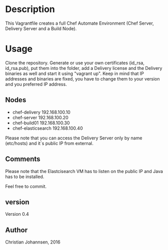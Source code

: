 # Description

This Vagrantfile creates a full Chef Automate Environment (Chef Server, Delivery Server and a Build Node).

# Usage
Clone the repository. Generate or use your own certificates (id_rsa, id_rsa.pub), put them into the folder, add a Delivery license and the Delivery binaries as well and start it using "vagrant up".
Keep in mind that IP addresses and binaries are fixed, you have to change them to your version and you preferred IP address.

## Nodes

* chef-delivery 192.168.100.10
* chef-server   192.168.100.20
* chef-build01  192.168.100.30
* chef-elasticsearch 192.168.100.40

Please note that you can access the Delivery Server only by name (etc/hosts) and it´s public IP from external.

## Comments

Please note that the Elastcisearch VM has to listen on the public IP and Java has to be installed.

Feel free to commit.

## version

Version 0.4

## Author
Christian Johannsen, 2016
